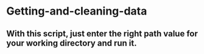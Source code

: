 # Getting-and-cleaning-data

## With this script, just enter the right path value for your working directory and run it.